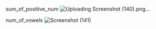 sum_of_positive_num
![Uploading Screenshot (140).png…]()

num_of_vowels
![Screenshot (141)](https://github.com/user-attachments/assets/ce4f1f7a-6e50-4f25-aed0-44e42c4e419c)

